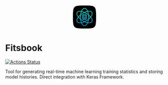 <p align="center">
  <img src="public/img/data_science_icon_square_black.svg" height="80px" />
</p>

# Fitsbook

[![Actions Status](https://github.com/nmcardoso/fitsbook/workflows/GH%20Pages%20Deploy/badge.svg)](https://github.com/nmcardoso/fitsbook/actions)

Tool for generating real-time machine learning training statistics and storing model histories. Direct integration with Keras Framework.
